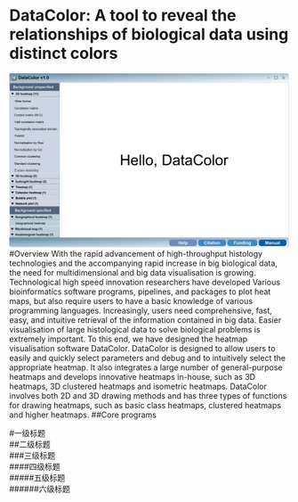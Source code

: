 DataColor: A tool to reveal the relationships of biological data using distinct colors
=====
![](https://github.com/frankgenome/DataColor/raw/master/image/index.png)
#Overview
With the rapid advancement of high-throughput histology technologies and the accompanying rapid increase in big biological data, the need for multidimensional and big data visualisation is growing. Technological high speed innovation researchers have developed Various bioinformatics software programs, pipelines, and packages to plot heat maps, but also require users to have a basic knowledge of various programming languages. Increasingly, users need comprehensive, fast, easy, and intuitive retrieval of the information contained in big data. Easier visualisation of large histological data to solve biological problems is extremely important. To this end, we have designed the heatmap visualisation software DataColor. DataColor is designed to allow users to easily and quickly select parameters and debug and to intuitively select the appropriate heatmap. It also integrates a large number of general-purpose heatmaps and develops innovative heatmaps in-house, such as 3D heatmaps, 3D clustered heatmaps and isometric heatmaps. DataColor involves both 2D and 3D drawing methods and has three types of functions for drawing heatmaps, such as basic class heatmaps, clustered heatmaps and higher heatmaps.
##Core programs

#一级标题  
##二级标题  
###三级标题  
####四级标题  
#####五级标题  
######六级标题  
